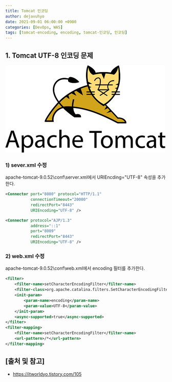 ```yaml
---
title: Tomcat 인코딩
author: dejavuhyo
date: 2021-09-01 06:00:00 +0900
categories: [DevOps, WAS]
tags: [tomcat-encoding, encoding, tomcat-인코딩, 인코딩]
---
```


## 1. Tomcat UTF-8 인코딩 문제

![nslookup](/assets/img/2021-09-01-tomcat-encoding/tomcat.png)

### 1) sever.xml 수정
apache-tomcat-9.0.52\conf\server.xml에서 URIEncding="UTF-8" 속성을 추가한다.

```xml
<Connector port="8080" protocol="HTTP/1.1"
           connectionTimeout="20000"
           redirectPort="8443"
           URIEncoding="UTF-8" />
```

```xml
<Connector protocol="AJP/1.3"
           address="::1"
           port="8009"
           redirectPort="8443"
           URIEncoding="UTF-8" />
```

### 2) web.xml 수정
apache-tomcat-9.0.52\conf\web.xml에서 encoding 필터를 추가한다.

```xml
<filter>
    <filter-name>setCharacterEncodingFilter</filter-name>
    <filter-class>org.apache.catalina.filters.SetCharacterEncodingFilter</filter-class>
    <init-param>
        <param-name>encoding</param-name>
        <param-value>UTF-8</param-value>
    </init-param>
    <async-supported>true</async-supported>
</filter>
<filter-mapping>
    <filter-name>setCharacterEncodingFilter</filter-name>
    <url-pattern>/*</url-pattern>
</filter-mapping>
```

## [출처 및 참고]
* <https://itworldyo.tistory.com/105>
